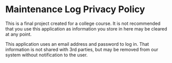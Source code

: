 # Maintenance Log Privacy Policy

This is a final project created for a college course. It is not recommended that you use this application as information you store in here may be cleared at any point.

This application uses an email address and password to log in. That information is not shared with 3rd parties, but may be removed from our system without notification to the user.
